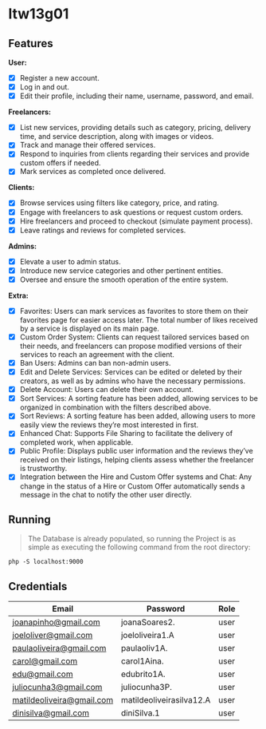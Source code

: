 # ltw13g01

## Features

**User:**
- [x] Register a new account.
- [x] Log in and out.
- [x] Edit their profile, including their name, username, password, and email.

**Freelancers:**
- [x] List new services, providing details such as category, pricing, delivery time, and service description, along with images or videos.
- [x] Track and manage their offered services.
- [x] Respond to inquiries from clients regarding their services and provide custom offers if needed.
- [x] Mark services as completed once delivered.

**Clients:**
- [x] Browse services using filters like category, price, and rating.
- [x] Engage with freelancers to ask questions or request custom orders.
- [x] Hire freelancers and proceed to checkout (simulate payment process).
- [x] Leave ratings and reviews for completed services.

**Admins:**
- [x] Elevate a user to admin status.
- [x] Introduce new service categories and other pertinent entities.
- [x] Oversee and ensure the smooth operation of the entire system.

**Extra:**
- [X] Favorites: Users can mark services as favorites to store them on their favorites page for easier access later. The total number of likes received by a service is displayed on its main page.
- [X] Custom Order System: Clients can request tailored services based on their needs, and freelancers can propose modified versions of their services to reach an agreement with the client.
- [X] Ban Users: Admins can ban non-admin users.
- [X] Edit and Delete Services: Services can be edited or deleted by their creators, as well as by admins who have the necessary permissions.
- [X] Delete Account: Users can delete their own account.
- [X] Sort Services: A sorting feature has been added, allowing services to be organized in combination with the filters described above.
- [X] Sort Reviews: A sorting feature has been added, allowing users to more easily view the reviews they’re most interested in first.
- [X] Enhanced Chat: Supports File Sharing to facilitate the delivery of completed work, when applicable.
- [X] Public Profile: Displays public user information and the reviews they’ve received on their listings, helping clients assess whether the freelancer is trustworthy.
- [X] Integration between the Hire and Custom Offer systems and Chat: Any change in the status of a Hire or Custom Offer automatically sends a message in the chat to notify the other user directly.

## Running

> The Database is already populated, so running the Project is as simple as executing the following command from the root directory:

    php -S localhost:9000

## Credentials

| Email                        | Password                    | Role  |
|-----------------------------|-----------------------------|-------|
| joanapinho@gmail.com        | joanaSoares2.               | user  |
| joeloliver@gmail.com        | joeloliveira1.A             | user  |
| paulaoliveira@gmail.com     | paulaoliv1A.                | user  |
| carol@gmail.com             | carol1Aina.                 | user  |
| edu@gmail.com               | edubrito1A.                 | user  |
| juliocunha3@gmail.com       | juliocunha3P.               | user  |
| matildeoliveira@gmail.com   | matildeoliveirasilva12.A    | user  |
| dinisilva@gmail.com         | diniSilva.1                 | user  |
